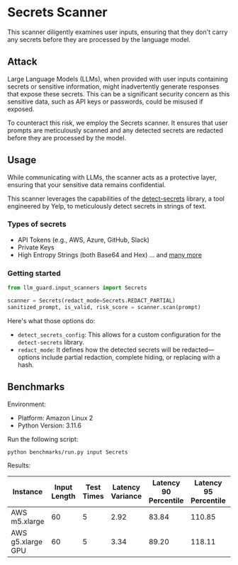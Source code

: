 # Secrets Scanner

This scanner diligently examines user inputs, ensuring that they don't carry any secrets before they are processed by
the language model.

## Attack

Large Language Models (LLMs), when provided with user inputs containing secrets or sensitive information, might
inadvertently generate responses that expose these secrets. This can be a significant security concern as this sensitive
data, such as API keys or passwords, could be misused if exposed.

To counteract this risk, we employ the Secrets scanner. It ensures that user prompts are meticulously scanned and any
detected secrets are redacted before they are processed by the model.

## Usage

While communicating with LLMs, the scanner acts as a protective layer, ensuring that your sensitive data remains
confidential.

This scanner leverages the capabilities of the [detect-secrets](https://github.com/Yelp/detect-secrets) library, a tool
engineered by Yelp, to meticulously detect secrets in strings of text.

### Types of secrets

- API Tokens (e.g., AWS, Azure, GitHub, Slack)
- Private Keys
- High Entropy Strings (both Base64 and Hex)
  ... and [many more](https://github.com/Yelp/detect-secrets/blob/master/README.md#viewing-all-enabled-plugins)

### Getting started

```python
from llm_guard.input_scanners import Secrets

scanner = Secrets(redact_mode=Secrets.REDACT_PARTIAL)
sanitized_prompt, is_valid, risk_score = scanner.scan(prompt)
```

Here's what those options do:

- `detect_secrets_config`: This allows for a custom configuration for the `detect-secrets` library.
- `redact_mode`: It defines how the detected secrets will be redacted—options include partial redaction, complete
  hiding, or replacing with a hash.

## Benchmarks

Environment:

- Platform: Amazon Linux 2
- Python Version: 3.11.6

Run the following script:

```sh
python benchmarks/run.py input Secrets
```

Results:

| Instance            | Input Length | Test Times | Latency Variance | Latency 90 Percentile | Latency 95 Percentile | Latency 99 Percentile | Average Latency (ms) | QPS      |
|---------------------|--------------|------------|------------------|-----------------------|-----------------------|-----------------------|----------------------|----------|
| AWS m5.xlarge       | 60           | 5          | 2.92             | 83.84                 | 110.85                | 132.45                | 29.75                | 2016.83  |
| AWS g5.xlarge GPU       | 60           | 5          | 3.34             | 89.20                 | 118.11                | 141.23                | 31.39                | 1911.67  |
